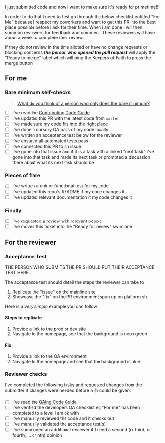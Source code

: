 I just submitted code and now I want to make sure it's ready for primetime!!!

In order to do that I need to first go through the below checklist entitled "For Me" because I respect my coworkers and want to get this PR into the best place possible before i ask for their time. When i am done i will then summon reviewers for feedback and comment. These reviewers will have about a week to complete their review.

If they do not review in the time alloted or have no change requests or blocking concerns _**the person who opened the pull request**_ will apply the "Ready to merge" label which will ping the Keepers of Faith to press the merge button.

## For me

### Bare minimum self-checks

> [What do you think of a person who only does the bare minimum?](https://getyarn.io/yarn-clip/dcf80710-425e-478b-bde1-c107bd11e849)

- [ ] I've read the [Contributing Code Guide](https://docs.thinktandem.io/guides/contributing-code.html)
- [ ] I've updated this PR with the latest code from `master`
- [ ] I've made sure my code [fits into the right place](https://docs.thinktandem.io/guides/improve-tandem.html#understanding-the-structure)
- [ ] I've done a cursory QA pass of my code locally
- [ ] I've written an acceptance test below for the reviewer
- [ ] I've ensured all automated tests pass
- [ ] I've [connected this PR to an issue](https://help.zenhub.com/support/solutions/articles/43000010350-connecting-pull-requests-to-github-issues)
- [ ] I've gone into that issue and if it is a task with a linked "next task" i've gone into that task and made its next task or prompted a discussion there about what its next task should be

### Pieces of flare

- [ ] I've written a unit or functional test for my code
- [ ] I've updated this repo's README if my code changes it
- [ ] I've updated relevant documentation it my code changes it

### Finally

- [ ] I've [requested a review](https://help.github.com/en/articles/requesting-a-pull-request-review) with relevant people
- [ ] I've moved this ticket into the "Ready for review" swimlane

## For the reviewer

### Acceptance Test

THE PERSON WHO SUBMITS THE PR SHOULD PUT THEIR ACCEPTANCE TEST HERE.

The acceptance test should detail the steps the reviewer can take to

1. Replicate the "issue" on the mainline site
2. Showcase the "fix" on the PR environment spun up on platform.sh.

Here is a _very simple_ example you can follow

#### Steps to replicate

1. Provide a link to the prod or dev site
2. Navigate to the homepage, see that the background is neon green

#### Fix

1. Provide a link to the QA environment
2. Navigate to the homepage and see that the background is blue

### Reviewer checks

I've completed the following tasks and requested changes from the submitter if changes were needed before a :+1: could be given.

- [ ] I've read the [QAing Code Guide](https://docs.thinktandem.io/guides/qaing-code.md)
- [ ] I've verified the developers QA checklist eg "For me" has been completed to a level i am ok with
- [ ] I've manually reviewed the code and it checks out
- [ ] I've manually validated the acceptance test(s)
- [ ] I've summoned an additional reviewer if I need a second (or third, or fourth, ... or nth) opinion
